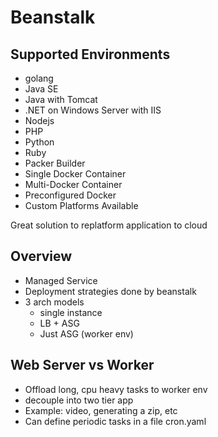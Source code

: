 # Beanstalk

## Supported Environments

* golang
* Java SE
* Java with Tomcat
* .NET on Windows Server with IIS
* Nodejs
* PHP
* Python
* Ruby
* Packer Builder
* Single Docker Container
* Multi-Docker Container
* Preconfigured Docker
* Custom Platforms Available

Great solution to replatform application to cloud

## Overview

* Managed Service
* Deployment strategies done by beanstalk
* 3 arch models
  * single instance
  * LB + ASG
  * Just ASG (worker env)

## Web Server vs Worker

* Offload long, cpu heavy tasks to worker env
* decouple into two tier app
* Example: video, generating a zip, etc
* Can define periodic tasks in a file cron.yaml